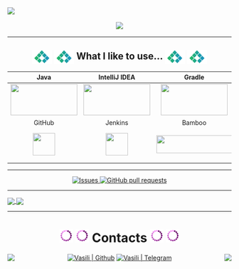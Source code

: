 <a align="center" href="https://komarev.com/ghpvc/?username=daramirra&style=flat&color=9152C0&label=Hello%20Visitors!">
  <img src="https://komarev.com/ghpvc/?username=Vasili888-QA&style=flat&color=9152C0&label=Hello%20Visitors!"/>
</a>

<p align="center">
  <img src="https://readme-typing-svg.herokuapp.com?color=9152C0&font=Knewave&size=45&center=true&vCenter=true&lines=++Vasili+QA;+Engineer+at+iFuture+++">
</p>


___
<h2 align="center">
  <img align="center" width="45" src="images/vasili_points.gif">
  <img align="center" width="45" src="images/vasili_points.gif">
  What I like to use...
  <img align="center" width="45" src="images/vasili_points.gif">
  <img align="center" width="45" src="images/vasili_points.gif">
</h2>

| Java | IntelliJ IDEA | Gradle | Maven | Junit5 | Selenide | Cucumber |
|:------:|:----:|:----:|:------:|:------:|:------:|:------:|
| <img src="https://github.com/Vasili888-QA/Vasili888-QA/blob/master/images/java.png" width="150" height="70"> | <img src="https://github.com/Vasili888-QA/Vasili888-QA/blob/master/images/IntelliJ-IDEA.png" width="150" height="70"> | <img src="https://github.com/Vasili888-QA/Vasili888-QA/blob/master/images/Gradle.png" width="150" height="70"> | <img src="https://github.com/Vasili888-QA/Vasili888-QA/blob/master/images/maven.png" width="150" height="70"> | <img src="https://github.com/Vasili888-QA/Vasili888-QA/blob/master/images/junit.png" width="150" height="70"> | <img src="https://github.com/Vasili888-QA/Vasili888-QA/blob/master/images/Selenide.jfif" width="150" height="70"> | <img src="https://github.com/Vasili888-QA/Vasili888-QA/blob/master/images/cucumber.jpg" width="150" height="70"> |
| GitHub | Jenkins | Bamboo | Selenoid | Allure Report | Allure TestOps | Jira |
| <img src="https://github.com/Vasili888-QA/Vasili888-QA/blob/master/images/logo/Github.png" width="50" height="50"> | <img src="https://github.com/Vasili888-QA/Vasili888-QA/blob/master/images/logo/Jenkins.png" width="50" height="50"> | <img src="https://github.com/Vasili888-QA/Vasili888-QA/blob/master/images/bamboo.png" width="170" height="40"> | <img src="https://github.com/Vasili888-QA/Vasili888-QA/blob/master/images/logo/Selenoid.png" width="70" height="70"> | <img src="https://github.com/Vasili888-QA/Vasili888-QA/blob/master/images/logo/Allure_Report.png" width="70" height="70"> | <img src="https://github.com/Vasili888-QA/Vasili888-QA/blob/master/images/logo/AllureTestOps.png" width="70" height="70"> | <img src="https://github.com/Vasili888-QA/Vasili888-QA/blob/master/images/logo/Jira.png" width="70" height="70"> |


---


  <p align="center">
    <a href="https://github.com/Vasili888-QA/Vasili888-QA/issues">
      <img alt="Issues" src="https://img.shields.io/github/issues/Vasili888-QA/Vasili888-QA?color=e7f90f" />
    </a>
    <a href="https://github.com/Vasili888-QA/Vasili888-QA/pulls">
      <img alt="GitHub pull requests" src="https://img.shields.io/github/issues-pr/Vasili888-QA/Vasili888-QA?color=1eed1e" />
    </a>
  </p>

---

<a href="https://github.com/Vasili888-QA/github-readme-stats">
  <img align="center" src="https://github-readme-stats.vercel.app/api/?username=Vasili888-QA&theme=buefy&bg_color=30,abf596,f7f685&title_color=040ec5&text_color=040ec5" />
</a>
<a href="https://github-readme-stats.vercel.app/api/top-langs?username=Vasili888-QA&theme=vue&show_icons=true&locale=en&layout=normal">
  <img align="center" src="https://github-readme-stats.vercel.app/api/top-langs?username=Vasili888-QA&theme=vue&show_icons=true&locale=en&layout=normal&bg_color=30,f7f685,abf596&title_color=040ec5&text_color=040ec5" />
</a>

___

<div align="center">
<h1>
  <img width="30" src="images/vasili_spin.gif">
  <img width="30" src="images/vasili_spin.gif">
  Contacts 
  <img width="30" src="images/vasili_spin.gif">
  <img width="30" src="images/vasili_spin.gif">
</h1>

<img align="left" src="https://readme-typing-svg.herokuapp.com?color=9152C0&font=Knewave&size=25&center=true&vCenter=true&lines=+Reach+Me+Out+On+Telegram!!!">
  
[<img title="Github" alt="Vasili | Github" width="30px" src="https://github.githubassets.com/favicons/favicon.svg">](https://github.com/Vasili888-QA)
[<img title="Telegram" alt="Vasili | Telegram" width="30px" src="https://telegram.org/favicon.ico">](https://t.me/Vasili_QA) 
  <img align="right" src="https://readme-typing-svg.herokuapp.com?color=9152C0&font=Knewave&size=25&center=true&vCenter=true&lines=+Quality+Assurance+From+Minsk!!!">
</div>
